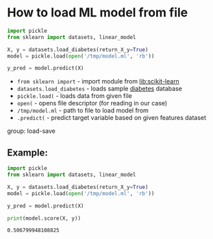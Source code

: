 # How to load ML model from file

```python
import pickle
from sklearn import datasets, linear_model

X, y = datasets.load_diabetes(return_X_y=True)
model = pickle.load(open('/tmp/model.ml', 'rb'))

y_pred = model.predict(X)
```

- `from sklearn import` - import module from [lib:scikit-learn](https://onelinerhub.com/python-scikit-learn/how-to-install-scikit-learn-using-pip)
- `datasets.load_diabetes` - loads sample [diabetes](https://scikit-learn.org/stable/modules/generated/sklearn.datasets.load_diabetes.html) database
- `pickle.load(` - loads data from given file
- `open(` - opens file descriptor (for reading in our case)
- `/tmp/model.ml` - path to file to load model from
- `.predict(` - predict target variable based on given features dataset

group: load-save

## Example: 
```python
import pickle
from sklearn import datasets, linear_model

X, y = datasets.load_diabetes(return_X_y=True)
model = pickle.load(open('/tmp/model.ml', 'rb'))

y_pred = model.predict(X)

print(model.score(X, y))
```
```
0.506799948108825

```

